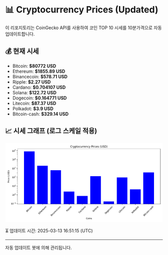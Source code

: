 
# 📊 Cryptocurrency Prices (Updated)

이 리포지토리는 CoinGecko API를 사용하여 코인 TOP 10 시세를 10분가격으로 자동 업데이트합니다.

## 💰 현재 시세
- Bitcoin: **$80772 USD**
- Ethereum: **$1855.89 USD**
- Binancecoin: **$578.71 USD**
- Ripple: **$2.27 USD**
- Cardano: **$0.704107 USD**
- Solana: **$122.72 USD**
- Dogecoin: **$0.164771 USD**
- Litecoin: **$87.37 USD**
- Polkadot: **$3.9 USD**
- Bitcoin-cash: **$329.14 USD**

## 📈 시세 그래프 (로그 스케일 적용)
![Crypto Prices](crypto_prices.png)

⏳ 업데이트 시간: 2025-03-13 16:51:15 (UTC)

---
자동 업데이트 봇에 의해 관리됩니다.
